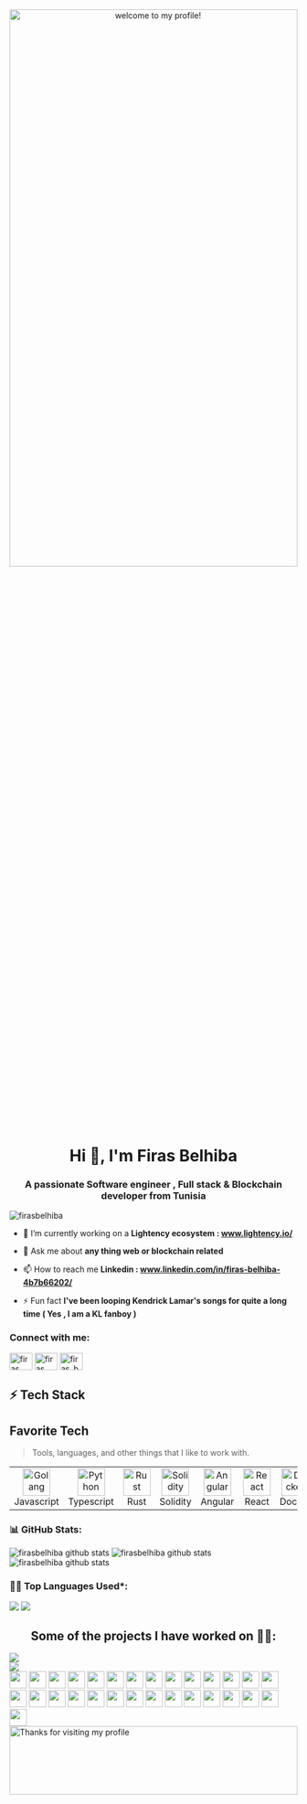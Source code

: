 <div align="center" ><img  height="50%" width="100%" alt="welcome to my profile!" src="https://res.cloudinary.com/habibii/image/upload/v1693157467/Design_sans_titre_o8rnhi.png"></div>
<h1 align="center">Hi 👋, I'm Firas Belhiba</h1>
<h3 align="center">A passionate Software engineer , Full stack & Blockchain developer from Tunisia</h3>



<p align="left"> <img src="https://komarev.com/ghpvc/?username=firasbelhiba&label=Profile%20views&color=0e75b6&style=flat" alt="firasbelhiba" /> </p>

- 🔭 I’m currently working on a **Lightency ecosystem : www.lightency.io/**

- 💬 Ask me about **any thing web or blockchain related**

- 📫 How to reach me **Linkedin : www.linkedin.com/in/firas-belhiba-4b7b66202/**

- ⚡ Fun fact **I've been looping Kendrick Lamar's songs for quite a long time ( Yes , I am a KL fanboy )**

<h3 align="left">Connect with me:</h3>
<p align="left">
<a href="https://linkedin.com/in/firas belhiba" target="blank"><img align="center" src="https://raw.githubusercontent.com/rahuldkjain/github-profile-readme-generator/master/src/images/icons/Social/linked-in-alt.svg" alt="firas belhiba" height="30" width="40" /></a>
<a href="https://fb.com/firas ben hiba" target="blank"><img align="center" src="https://raw.githubusercontent.com/rahuldkjain/github-profile-readme-generator/master/src/images/icons/Social/facebook.svg" alt="firas ben hiba" height="30" width="40" /></a>
<a href="https://instagram.com/firas_benhiba" target="blank"><img align="center" src="https://raw.githubusercontent.com/rahuldkjain/github-profile-readme-generator/master/src/images/icons/Social/instagram.svg" alt="firas_benhiba" height="30" width="40" /></a>
<!-- <a href="https://www.leetcode.com/firasbelhiba" target="blank"><img align="center" src="https://raw.githubusercontent.com/rahuldkjain/github-profile-readme-generator/master/src/images/icons/Social/leet-code.svg" alt="firasbelhiba" height="30" width="40" /></a> -->
</p>

## ⚡ Tech Stack

<h2 align="left" id="macropower-tech">Favorite Tech</h2>

> Tools, languages, and other things that I like to work with.

<table>
  <tr>
    <td align="center" width="96">
      <a href="#macropower-tech">
        <img src="https://upload.wikimedia.org/wikipedia/commons/6/6a/JavaScript-logo.png" width="48" height="48" alt="Golang" />
      </a>
      <br>Javascript
    </td>
    <td align="center" width="96">
      <a href="#macropower-tech">
        <img src="https://upload.wikimedia.org/wikipedia/commons/thumb/4/4c/Typescript_logo_2020.svg/2048px-Typescript_logo_2020.svg.png" width="48" height="48" alt="Python" />
      </a>
      <br>Typescript
    </td>
    <td align="center" width="96">
      <a href="#macropower-tech">
        <img src="https://rust-lang.org/logos/rust-logo-512x512.png" width="48" height="48" alt="Rust" />
      </a>
      <br>Rust
    </td>
    <td align="center" width="96">
      <a href="#macropower-tech">
        <img src="https://avatars.githubusercontent.com/u/59892387?v=4" width="48" height="48" alt="Solidity" />
      </a>
      <br>Solidity
    </td>
    <td align="center" width="96">
      <a href="#macropower-tech" >
        <img src="https://angular.io/assets/images/logos/angular/angular.png" width="48" height="48" alt="Angular" />
      </a>
      <br>Angular
    </td>
    <td align="center" width="96"> 
      <a href="#macropower-tech" >
        <img src="https://cdn4.iconfinder.com/data/icons/logos-3/600/React.js_logo-512.png" width="48" height="48" alt="React" />
      </a>
      <br>React
    </td>
    <td align="center"  width="96">
      <a href="#macropower-tech">
        <img src="https://logos-world.net/wp-content/uploads/2021/02/Docker-Symbol.png" width="48" height="48" alt="Docker" />
      </a>
      <br>Docker
    </td>
    <td align="center" width="96">
      <a href="#macropower-tech" >
        <img src="https://static-00.iconduck.com/assets.00/next-js-icon-512x512-zuauazrk.png" width="48" height="48" alt="Nextjs" />
      </a>
      <br>Nextjs
    </td>
        <td align="center" width="96">
      <a href="#macropower-tech" >
        <img src="https://upload.wikimedia.org/wikipedia/commons/thumb/c/c3/Python-logo-notext.svg/1869px-Python-logo-notext.svg.png" width="48" height="48" alt="Python" />
      </a>
      <br>Python
    </td>
        <td align="center" width="96">
      <a href="#macropower-tech" >
        <img src="https://brandslogos.com/wp-content/uploads/images/large/java-logo-1.png" width="48" height="48" alt="Java" />
      </a>
      <br>Java
    </td>
        <td align="center" width="96">
      <a href="#macropower-tech" >
        <img src="https://upload.wikimedia.org/wikipedia/commons/0/0e/Microsoft_.NET_logo.png" width="48" height="48" alt="Dotnet" />
      </a>
      <br>Dotnet
    </td>
  </tr>
</table>



### 📊 GitHub Stats:
![firasbelhiba github stats](https://github-readme-stats.vercel.app/api?username=firasbelhiba&theme=nord&show_icons=true&count_private=true)
![firasbelhiba github stats](https://github-readme-streak-stats.herokuapp.com/?user=firasbelhiba&theme=nord&show_icons=true&count_private=true)
![firasbelhiba github stats](https://github-profile-trophy.vercel.app/?username=firasbelhiba&theme=darkhub&no-frame=true&column=7)

### 👨‍💻 Top Languages Used*:
![](https://github-profile-summary-cards.vercel.app/api/cards/repos-per-language?username=firasbelhiba&theme=nord_dark)
![](https://github-profile-summary-cards.vercel.app/api/cards/most-commit-language?username=firasbelhiba&theme=nord_dark)

 
<h2 align="center">Some of the projects I have worked on 👨‍💻:</h2>



<a href="https://github.com/firasbelhiba/SupplyChain-Ethereum-Powered-Simulator" target="_blank">
  <img align="center" src="https://github-readme-stats.vercel.app/api/pin/?username=firasbelhiba&repo=SupplyChain-Ethereum-Powered-Simulator&theme=ayu-mirage&layout=compact" />

<br>
 <a href="https://github.com/firasbelhiba/NFT-Dungeon" target="_blank">
  <img align="center" src="https://github-readme-stats.vercel.app/api/pin/?username=firasbelhiba&repo=NFT-Dungeon&theme=ayu-mirage&layout=compact" />
</a>

<br>


<div>
    <img src="https://cultofthepartyparrot.com/flags/hd/tunisiaparrot.gif" width="30" height="30"/>
       <img src="https://cultofthepartyparrot.com/flags/hd/tunisiaparrot.gif" width="30" height="30"/>
    <img src="https://cultofthepartyparrot.com/flags/hd/tunisiaparrot.gif" width="30" height="30"/>
    <img src="https://cultofthepartyparrot.com/flags/hd/tunisiaparrot.gif" width="30" height="30"/>
    <img src="https://cultofthepartyparrot.com/flags/hd/tunisiaparrot.gif" width="30" height="30"/>
    <img src="https://cultofthepartyparrot.com/flags/hd/tunisiaparrot.gif" width="30" height="30"/>
    <img src="https://cultofthepartyparrot.com/flags/hd/tunisiaparrot.gif" width="30" height="30"/>
    <img src="https://cultofthepartyparrot.com/flags/hd/tunisiaparrot.gif" width="30" height="30"/>
    <img src="https://cultofthepartyparrot.com/flags/hd/tunisiaparrot.gif" width="30" height="30"/>
    <img src="https://cultofthepartyparrot.com/flags/hd/tunisiaparrot.gif" width="30" height="30"/>
    <img src="https://cultofthepartyparrot.com/flags/hd/tunisiaparrot.gif" width="30" height="30"/>
    <img src="https://cultofthepartyparrot.com/flags/hd/tunisiaparrot.gif" width="30" height="30"/>
    <img src="https://cultofthepartyparrot.com/flags/hd/tunisiaparrot.gif" width="30" height="30"/>
    <img src="https://cultofthepartyparrot.com/flags/hd/tunisiaparrot.gif" width="30" height="30"/>
    <img src="https://cultofthepartyparrot.com/flags/hd/tunisiaparrot.gif" width="30" height="30"/>
    <img src="https://cultofthepartyparrot.com/flags/hd/tunisiaparrot.gif" width="30" height="30"/>
    <img src="https://cultofthepartyparrot.com/flags/hd/tunisiaparrot.gif" width="30" height="30"/>
    <img src="https://cultofthepartyparrot.com/flags/hd/tunisiaparrot.gif" width="30" height="30"/>
    <img src="https://cultofthepartyparrot.com/flags/hd/tunisiaparrot.gif" width="30" height="30"/>
    <img src="https://cultofthepartyparrot.com/flags/hd/tunisiaparrot.gif" width="30" height="30"/>
    <img src="https://cultofthepartyparrot.com/flags/hd/tunisiaparrot.gif" width="30" height="30"/>
    <img src="https://cultofthepartyparrot.com/flags/hd/tunisiaparrot.gif" width="30" height="30"/>
    <img src="https://cultofthepartyparrot.com/flags/hd/tunisiaparrot.gif" width="30" height="30"/>
    <img src="https://cultofthepartyparrot.com/flags/hd/tunisiaparrot.gif" width="30" height="30"/>
    <img src="https://cultofthepartyparrot.com/flags/hd/tunisiaparrot.gif" width="30" height="30"/>
    <img src="https://cultofthepartyparrot.com/flags/hd/tunisiaparrot.gif" width="30" height="30"/>
    <img src="https://cultofthepartyparrot.com/flags/hd/tunisiaparrot.gif" width="30" height="30"/>
    <img src="https://cultofthepartyparrot.com/flags/hd/tunisiaparrot.gif" width="30" height="30"/>
    <img src="https://cultofthepartyparrot.com/flags/hd/tunisiaparrot.gif" width="30" height="30"/>


</div>
</a>

 
<img height="120" alt="Thanks for visiting my profile" width="100%" src="https://github.com/dibyendu415/dibyendu415/blob/master/marquee.svg" />

